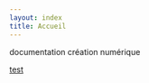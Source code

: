 ```yaml
---
layout: index
title: Accueil
---
```


documentation création numérique

[test](/2023/prenom-nom/titre/)
